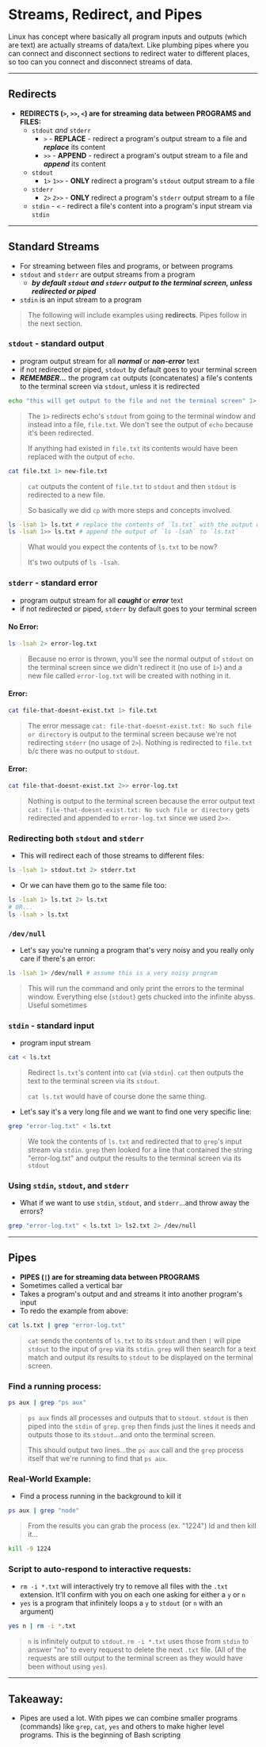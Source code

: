 # Streams, Redirect, and Pipes

Linux has concept where basically all program inputs and outputs (which are text) are actually streams of data/text. Like plumbing pipes where you can connect and disconnect sections to redirect water to different places, so too can you connect and disconnect streams of data.

---

## Redirects

- **REDIRECTS (`>`, `>>`, `<`) are for streaming data between PROGRAMS and FILES:**
  - `stdout` _and_ `stderr`
    - `>` - **REPLACE** - redirect a program's output stream to a file and **_replace_** its content
    - `>>` - **APPEND** - redirect a program's output stream to a file and **_append_** its content
  - `stdout`
    - `1>` `1>>` - **ONLY** redirect a program's `stdout` output stream to a file
  - `stderr`
    - `2>` `2>>` - **ONLY** redirect a program's `stderr` output stream to a file
  - `stdin` - `<` - redirect a file's content into a program's input stream via `stdin`

---

## Standard Streams

- For streaming between files and programs, or between programs
- `stdout` and `stderr` are output streams from a program
  - **_by default `stdout` and `stderr` output to the terminal screen, unless redirected or piped_**
- `stdin` is an input stream to a program

> The following will include examples using **redirects**. Pipes follow in the next section.

### `stdout` - standard output

- program output stream for all **_normal_** or **_non-error_** text
- if not redirected or piped, `stdout` by default goes to your terminal screen
- **_REMEMBER..._** the program `cat` outputs (concatenates) a file's contents to the terminal screen via `stdout`, unless it is redirected

```sh
echo "this will get output to the file and not the terminal screen" 1> file.txt
```

> The `1>` redirects echo's `stdout` from going to the terminal window and instead into a file, `file.txt`. We don't see the output of `echo` because it's been redirected.
>
> If anything had existed in `file.txt` its contents would have been replaced with the output of `echo`.

```sh
cat file.txt 1> new-file.txt
```

> `cat` outputs the content of `file.txt` to `stdout` and then `stdout` is redirected to a new file.
>
> So basically we did `cp` with more steps and concepts involved.

```sh
ls -lsah 1> ls.txt # replace the contents of `ls.txt` with the output of `ls -lsah`
ls -lsah 1>> ls.txt # append the output of `ls -lsah` to `ls.txt`
```

> What would you expect the contents of `ls.txt` to be now?
>
> It's two outputs of `ls -lsah`.

### `stderr` - standard error

- program output stream for all **_caught_** or **_error_** text
- if not redirected or piped, `stderr` by default goes to your terminal screen

#### No Error:

```sh
ls -lsah 2> error-log.txt
```

> Because no error is thrown, you'll see the normal output of `stdout` on the terminal screen since we didn't redirect it (no use of `1>`) and a new file called `error-log.txt` will be created with nothing in it.

#### Error:

```sh
cat file-that-doesnt-exist.txt 1> file.txt
```

> The error message `cat: file-that-doesnt-exist.txt: No such file or directory` is output to the terminal screen because we're not redirecting `stderr` (no usage of `2>`). Nothing is redirected to `file.txt` b/c there was no output to `stdout`.

#### Error:

```sh
cat file-that-doesnt-exist.txt 2>> error-log.txt
```

> Nothing is output to the terminal screen because the error output text `cat: file-that-doesnt-exist.txt: No such file or directory` gets redirected and appended to `error-log.txt` since we used `2>>`.

### Redirecting both `stdout` and `stderr`

- This will redirect each of those streams to different files:

```sh
ls -lsah 1> stdout.txt 2> stderr.txt
```

- Or we can have them go to the same file too:

```sh
ls -lsah 1> ls.txt 2> ls.txt
# OR...
ls -lsah > ls.txt
```

### `/dev/null`

- Let's say you're running a program that's very noisy and you really only care if there's an error:

```sh
ls -lsah 1> /dev/null # assume this is a very noisy program
```

> This will run the command and only print the errors to the terminal window. Everything else (`stdout`) gets chucked into the infinite abyss. Useful sometimes

### `stdin` - standard input

- program input stream

```sh
cat < ls.txt
```

> Redirect `ls.txt`'s content into `cat` (via `stdin`). `cat` then outputs the text to the terminal screen via its `stdout`.
>
> `cat ls.txt` would have of course done the same thing.

- Let's say it's a very long file and we want to find one very specific line:

```sh
grep "error-log.txt" < ls.txt
```

> We took the contents of `ls.txt` and redirected that to `grep`'s input stream via `stdin`. `grep` then looked for a line that contained the string "error-log.txt" and output the results to the terminal screen via its `stdout`

### Using `stdin`, `stdout`, and `stderr`

- What if we want to use `stdin`, `stdout`, and `stderr`...and throw away the errors?

```sh
grep "error-log.txt" < ls.txt 1> ls2.txt 2> /dev/null
```

---

## Pipes

- **PIPES (`|`) are for streaming data between PROGRAMS**
- Sometimes called a vertical bar
- Takes a program's output and and streams it into another program's input
- To redo the example from above:

```sh
cat ls.txt | grep "error-log.txt"
```

> `cat` sends the contents of `ls.txt` to its `stdout` and then `|` will pipe `stdout` to the input of `grep` via its `stdin`. `grep` will then search for a text match and output its results to `stdout` to be displayed on the terminal screen.

### Find a running process:

```sh
ps aux | grep "ps aux"
```

> `ps aux` finds all processes and outputs that to `stdout`. `stdout` is then piped into the `stdin` of `grep`. `grep` then finds just the lines it needs and outputs those to its `stdout`...and onto the terminal screen.
>
> This should output two lines...the `ps aux` call and the `grep` process itself that we're running to find that `ps aux`.

### Real-World Example:

- Find a process running in the background to kill it

```sh
ps aux | grep "node"
```

> From the results you can grab the process (ex. "1224") Id and then kill it...

```sh
kill -9 1224
```

### Script to auto-respond to interactive requests:

- `rm -i *.txt` will interactively try to remove all files with the `.txt` extension. It'll confirm with you on each one asking for either a `y` or `n`
- `yes` is a program that infinitely loops a `y` to `stdout` (or `n` with an argument)

```sh
yes n | rm -i *.txt
```

> `n` is infinitely output to `stdout`. `rm -i *.txt` uses those from `stdin` to answer "no" to every request to delete the next `.txt` file. (All of the requests are still output to the terminal screen as they would have been without using `yes`).

---

## Takeaway:

- Pipes are used a lot. With pipes we can combine smaller programs (commands) like `grep`, `cat`, `yes` and others to make higher level programs. This is the beginning of Bash scripting
